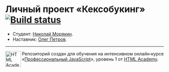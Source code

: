 # Личный проект «Кексобукинг» [![Build status][travis-image]][travis-url]

* Студент: [Николай Морякин](https://up.htmlacademy.ru/javascript/15/user/541999).
* Наставник: [Олег Петров](https://htmlacademy.ru/profile/fyvfyv).

---

<a href="https://htmlacademy.ru/intensive/javascript"><img align="left" width="50" height="50" alt="HTML Academy" src="https://up.htmlacademy.ru/static/img/intensive/javascript/logo-for-github-2.png"></a>

Репозиторий создан для обучения на интенсивном онлайн‑курсе «[Профессиональный JavaScript](https://htmlacademy.ru/intensive/javascript)», уровень 1 от [HTML Academy](https://htmlacademy.ru).

[travis-image]: https://travis-ci.org/htmlacademy-javascript/541999-keksobooking.svg?branch=master
[travis-url]: https://travis-ci.org/htmlacademy-javascript/541999-keksobooking
